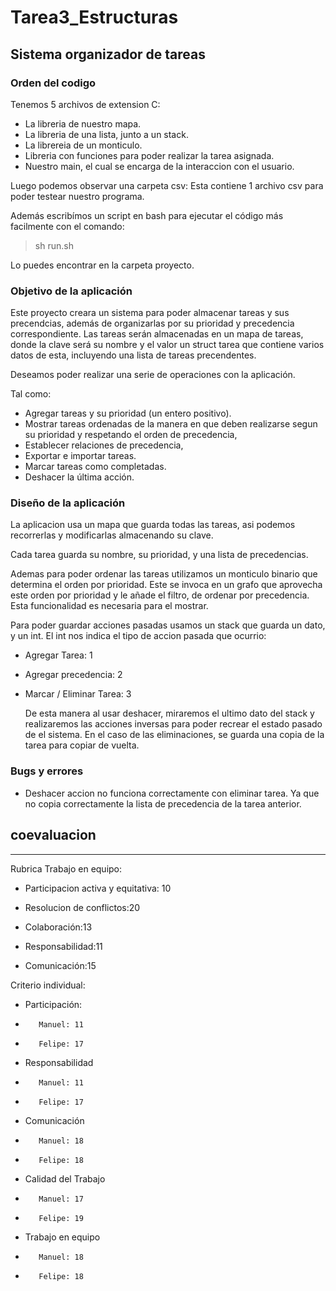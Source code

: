 # Tarea3_Estructuras

## Sistema organizador de tareas

### Orden del codigo

Tenemos 5 archivos de extension C:
- La libreria de nuestro mapa.
- La libreria de una lista, junto a un stack.
- La librereia de un monticulo.
- Libreria con funciones para poder realizar la tarea asignada.
- Nuestro main, el cual se encarga de la interaccion con el usuario.

Luego podemos observar una carpeta csv:
Esta contiene 1 archivo csv para poder testear nuestro programa.

Además escribímos un script en bash para ejecutar el código más facilmente con el comando:
>sh run.sh

Lo puedes encontrar en la carpeta proyecto.


### Objetivo de la aplicación

Este proyecto creara un sistema para poder almacenar tareas y sus precendcias, además de organizarlas por su prioridad y precedencia correspondiente.
Las tareas serán almacenadas en un mapa de tareas, donde la clave será su nombre y el valor un struct tarea que contiene varios datos de esta, incluyendo una lista de tareas precendentes. 

Deseamos poder realizar una serie de operaciones con la aplicación.

Tal como:

- Agregar tareas y su prioridad (un entero positivo).
- Mostrar tareas ordenadas de la manera en que deben realizarse segun su prioridad y respetando el orden de precedencia,
- Establecer relaciones de precedencia,
- Exportar e importar tareas.
- Marcar tareas como completadas.
- Deshacer la última acción.
### Diseño de la aplicación

La aplicacion usa un mapa que guarda todas las tareas, asi podemos recorrerlas y modificarlas almacenando su clave.

Cada tarea guarda su nombre, su prioridad, y una lista de precedencias.


Ademas para poder ordenar las tareas utilizamos un monticulo binario que determina el orden por prioridad. Este se invoca en un grafo que aprovecha este orden por prioridad y le añade el filtro, de ordenar por precedencia.  
Esta funcionalidad es necesaria para el mostrar.

Para poder guardar acciones pasadas usamos un stack que guarda un dato, y un int. El int nos indica el tipo de accion pasada que ocurrio:
- Agregar Tarea: 1
- Agregar precedencia: 2
- Marcar / Eliminar Tarea: 3
  
  De esta manera al usar deshacer, miraremos el ultimo dato del stack y realizaremos las acciones inversas para poder recrear el estado pasado de el sistema. En el caso de las eliminaciones, se guarda una copia de la tarea para copiar de vuelta.


### Bugs y errores

- Deshacer accion no funciona correctamente con eliminar tarea. Ya que no copia correctamente la lista de precedencia de la tarea anterior.



 ## coevaluacion
 ---


Rubrica Trabajo en equipo:

-    Participacion activa y equitativa: 10

-    Resolucion de conflictos:20

-    Colaboración:13

-    Responsabilidad:11

-    Comunicación:15

Criterio individual:

-    Participación:
-        Manuel: 11
-        Felipe: 17
-    Responsabilidad
-        Manuel: 11
-        Felipe: 17
-    Comunicación
-        Manuel: 18
-        Felipe: 18
-    Calidad del Trabajo
-        Manuel: 17
-        Felipe: 19
-    Trabajo en equipo
-        Manuel: 18
-        Felipe: 18
